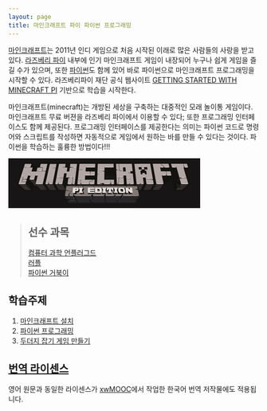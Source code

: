 ```yaml
---
layout: page
title: 마인크래프트 파이 파이썬 프로그래밍
---
```


[마인크래프트](https://minecraft.net/)는 2011년 인디 게임으로 처음 시작된 이래로 많은 사람들의 사랑을 받고 있다.
[라즈베리 파이](https://www.raspberrypi.org/) 내부에 인기 마인크래프트 게임이 내장되어 누구나 쉽게 게임을 즐길 수가 있으며, 또한 [파이썬](https://www.python.org/)도 함께 있어 바로 파이썬으로 마인크래프트 프로그래밍을 시작할 수 있다.
라즈베리파이 재단 공식 웹사이트 [GETTING STARTED WITH MINECRAFT PI](https://www.raspberrypi.org/learning/getting-started-with-minecraft-pi/) 기반으로 학습을 시작한다.

마인크래프트(minecraft)는 개방된 세상을 구축하는 대중적인 모래 놀이통 게임이다.
마인크래프트 무료 버젼을 라즈베리 파이에서 이용할 수 있다; 또한 프로그래밍 인터페이스도 함께 제공된다.
프로그래밍 인터페이스를 제공한다는 의미는 파이썬 코드로 명령어와 스크립트를 작성하면 자동적으로 게임에서 원하는 바를 만들 수 있다는 것이다. 파이썬을 학습하는 훌륭한 방법이다!!!

![마인크래프트 파이](fig/minecraft-pi-banner.png)

> ## 선수 과목
>
> [컴퓨터 과학 언플러그드](http://www.xwmooc.net/csunplugged/book.html)  
> [러플](http://rur-ple.xwmooc.net/)  
> [파이썬 거북이](http://statkclee.github.io/python-novice-turtles/index-kr.html)  

## 학습주제
		
1.  [마인크래프트 설치](00-install.html)
2.  [파이썬 프로그래밍](01-python.html)
3.  [두더지 잡기 게임 만들기](02-whac-a-block.html)

## [번역 라이센스](license.html)

영어 원문과 동일한 라이센스가 [xwMOOC](http://xwmooc.net/)에서 작업한 한국어 번역 저작물에도 적용됩니다.


